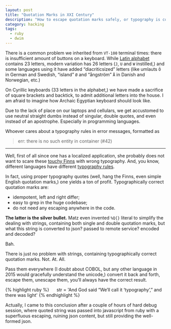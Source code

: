 ```yaml
---
layout: post
title: "Quotation Marks in XXI Century"
description: "How to escape quotation marks safely, or typography is coming"
category: hacking
tags:
  - ruby
  - dwim
---
```


There is a common problem we inherited from `VT-100` terminal times: there is
insufficient amount of buttons on a keyboard. While
[Latin alphabet](https://en.wikipedia.org/wiki/Latin_alphabet) contains 23 letters,
modern variation has 26 letters (`J`, `U` and `W` instilled,) and some languages
using it have added “diacriticsized” letters (like umlauts `Ö` in German and Swedish,
“island” `Ø` and “ångström” `Å` in Danish and Norwegian, etc.)

On Cyrillic keyboards (33 letters in the alphabet,) we have made a sacrifice of
square brackets and backtick, to admit additional letters into the house. I am
afraid to imagine how Archaic Egyptian keyboard should look like.

Due to the lack of place on our laptops and cellulars, we get accustomed to use
neutral straight dumbs instead of singular, double quotes, and even instead of
an apostrophe. Especially in programming languages.

Whoever cares about a typography rules in error messages, formatted as

> err: there is no such entity in container (#42)

---

Well, first of all since one has a localized application, she probably does not
want to scare these
[touchy Finns](http://arstechnica.com/information-technology/2013/07/linus-torvalds-defends-his-right-to-shame-linux-kernel-developers/)
with wrong typography. And, you know, different languages have different
[typography rules](https://en.wikipedia.org/wiki/Quotation_mark).

In fact, using proper typography quotes (well, hang the Finns, even simple
English quotation marks,) one yields a ton of profit. Typographically correct
quotation marks are:

* idempotent, left and right differ;
* easy to grep in the huge codebase;
* do not need any escaping anywhere in the code.

**The latter is the silver bullet.** Matz even invented `%Q{}` literal to
simplify the dealing with strings, containing both single and double quotation
marks, but what this string is converted to json? passed to remote service?
encoded and decoded?

Bah.

There is just no problem with strings, containing typographically correct
quotation marks. Not. At. All.

Pass them everywhere (I doubt about COBOL, but any other language in 2015 would
gracefully understand the unicode,) convert it back and forth, escape them,
unescape them, you’ll always have the correct result.

{% highlight ruby %}
     str = 'And God said “We’ll call it ‘typography’,” and there was light'
{% endhighlight %}

Actually, I came to this conclusion after a couple of hours of hard debug
session, where quoted string was passed into javascript from ruby with a
superfluous escaping, ruining json content, but still providing the well-formed
json.

